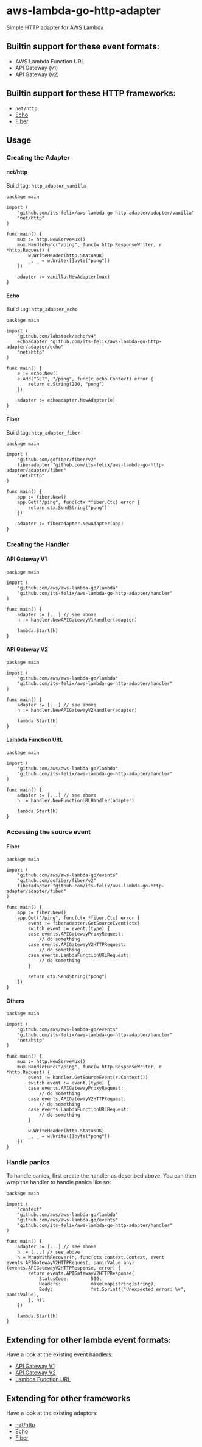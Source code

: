 # aws-lambda-go-http-adapter
Simple HTTP adapter for AWS Lambda

## Builtin support for these event formats:
- AWS Lambda Function URL
- API Gateway (v1)
- API Gateway (v2)

## Builtin support for these HTTP frameworks:
- `net/http`
- [Echo](https://github.com/labstack/echo)
- [Fiber](https://github.com/gofiber/fiber)

## Usage
### Creating the Adapter
#### net/http
Build tag: `http_adapter_vanilla`
```golang
package main

import (
	"github.com/its-felix/aws-lambda-go-http-adapter/adapter/vanilla"
	"net/http"
)

func main() {
	mux := http.NewServeMux()
	mux.HandleFunc("/ping", func(w http.ResponseWriter, r *http.Request) {
		w.WriteHeader(http.StatusOK)
		_, _ = w.Write([]byte("pong"))
	})
	
	adapter := vanilla.NewAdapter(mux)
}
```

#### Echo
Build tag: `http_adapter_echo`
```golang
package main

import (
	"github.com/labstack/echo/v4"
	echoadapter "github.com/its-felix/aws-lambda-go-http-adapter/adapter/echo"
	"net/http"
)

func main() {
	e := echo.New()
	e.Add("GET", "/ping", func(c echo.Context) error {
		return c.String(200, "pong")
	})
	
	adapter := echoadapter.NewAdapter(e)
}
```

#### Fiber
Build tag: `http_adapter_fiber`
```golang
package main

import (
	"github.com/gofiber/fiber/v2"
	fiberadapter "github.com/its-felix/aws-lambda-go-http-adapter/adapter/fiber"
	"net/http"
)

func main() {
	app := fiber.New()
	app.Get("/ping", func(ctx *fiber.Ctx) error {
		return ctx.SendString("pong")
	})

	adapter := fiberadapter.NewAdapter(app)
}
```

### Creating the Handler
#### API Gateway V1
```golang
package main

import (
	"github.com/aws/aws-lambda-go/lambda"
	"github.com/its-felix/aws-lambda-go-http-adapter/handler"
)

func main() {
	adapter := [...] // see above
	h := handler.NewAPIGatewayV1Handler(adapter)
	
	lambda.Start(h)
}
```

#### API Gateway V2
```golang
package main

import (
	"github.com/aws/aws-lambda-go/lambda"
	"github.com/its-felix/aws-lambda-go-http-adapter/handler"
)

func main() {
	adapter := [...] // see above
	h := handler.NewAPIGatewayV2Handler(adapter)
	
	lambda.Start(h)
}
```

#### Lambda Function URL
```golang
package main

import (
	"github.com/aws/aws-lambda-go/lambda"
	"github.com/its-felix/aws-lambda-go-http-adapter/handler"
)

func main() {
	adapter := [...] // see above
	h := handler.NewFunctionURLHandler(adapter)
	
	lambda.Start(h)
}
```

### Accessing the source event
#### Fiber
```golang
package main

import (
	"github.com/aws/aws-lambda-go/events"
	"github.com/gofiber/fiber/v2"
	fiberadapter "github.com/its-felix/aws-lambda-go-http-adapter/adapter/fiber"
)

func main() {
	app := fiber.New()
	app.Get("/ping", func(ctx *fiber.Ctx) error {
		event := fiberadapter.GetSourceEvent(ctx)
		switch event := event.(type) {
		case events.APIGatewayProxyRequest:
			// do something
		case events.APIGatewayV2HTTPRequest:
			// do something
		case events.LambdaFunctionURLRequest:
			// do something
		}
		
		return ctx.SendString("pong")
	})
}
```

#### Others
```golang
package main

import (
	"github.com/aws/aws-lambda-go/events"
	"github.com/its-felix/aws-lambda-go-http-adapter/handler"
	"net/http"
)

func main() {
	mux := http.NewServeMux()
	mux.HandleFunc("/ping", func(w http.ResponseWriter, r *http.Request) {
		event := handler.GetSourceEvent(r.Context())
		switch event := event.(type) {
		case events.APIGatewayProxyRequest:
			// do something
		case events.APIGatewayV2HTTPRequest:
			// do something
		case events.LambdaFunctionURLRequest:
			// do something
		}
		
		w.WriteHeader(http.StatusOK)
		_, _ = w.Write([]byte("pong"))
	})
}
```

### Handle panics
To handle panics, first create the handler as described above. You can then wrap the handler to handle panics like so:
```golang
package main

import (
	"context"
	"github.com/aws/aws-lambda-go/lambda"
	"github.com/aws/aws-lambda-go/events"
	"github.com/its-felix/aws-lambda-go-http-adapter/handler"
)

func main() {
	adapter := [...] // see above
	h := [...] // see above
	h = WrapWithRecover(h, func(ctx context.Context, event events.APIGatewayV2HTTPRequest, panicValue any) (events.APIGatewayV2HTTPResponse, error) {
		return events.APIGatewayV2HTTPResponse{
			StatusCode:        500,
			Headers:           make(map[string]string),
			Body:              fmt.Sprintf("Unexpected error: %v", panicValue),
		}, nil
	})
	
	lambda.Start(h)
}
```

## Extending for other lambda event formats:
Have a look at the existing event handlers:
- [API Gateway V1](./handler/apigwv1.go)
- [API Gateway V2](./handler/apigwv2.go)
- [Lambda Function URL](./handler/functionurl.go)

## Extending for other frameworks
Have a look at the existing adapters:
- [net/http](./adapter/vanilla/vanilla.go)
- [Echo](./adapter/echo/echo.go)
- [Fiber](./adapter/fiber/fiber.go)